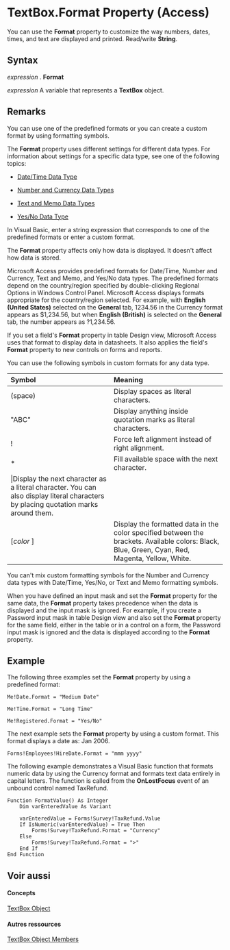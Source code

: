 
# TextBox.Format Property (Access)

You can use the  **Format** property to customize the way numbers, dates, times, and text are displayed and printed. Read/write **String**.
 


## Syntax

*expression* . **Format**
 

 
*expression* A variable that represents a **TextBox** object.
 

 

## Remarks

You can use one of the predefined formats or you can create a custom format by using formatting symbols.
 

 
The  **Format** property uses different settings for different data types. For information about settings for a specific data type, see one of the following topics:
 

 

- [Date/Time Data Type](d043c816-aefe-4881-90bd-59dcbb3b28da.md)
    
 
- [Number and Currency Data Types](f48fbfad-c249-4011-9b3e-bbd6628ac1f7.md)
    
 
- [Text and Memo Data Types](9d3c4e62-9328-28f2-da73-93c6277e11e3.md)
    
 
- [Yes/No Data Type](51b9af9b-8c43-8f3a-cf93-fc0f3a7eb0a5.md)
    
 
In Visual Basic, enter a string expression that corresponds to one of the predefined formats or enter a custom format.
 

 
The  **Format** property affects only how data is displayed. It doesn't affect how data is stored.
 

 
Microsoft Access provides predefined formats for Date/Time, Number and Currency, Text and Memo, and Yes/No data types. The predefined formats depend on the country/region specified by double-clicking Regional Options in Windows Control Panel. Microsoft Access displays formats appropriate for the country/region selected. For example, with  **English (United States)** selected on the **General** tab, 1234.56 in the Currency format appears as $1,234.56, but when **English (British)** is selected on the **General** tab, the number appears as ?1,234.56.
 

 
If you set a field's  **Format** property in table Design view, Microsoft Access uses that format to display data in datasheets. It also applies the field's **Format** property to new controls on forms and reports.
 

 
You can use the following symbols in custom formats for any data type.
 

 


|**Symbol**|**Meaning**|
|:-----|:-----|
|(space)|Display spaces as literal characters.|
|"ABC"|Display anything inside quotation marks as literal characters.|
|!|Force left alignment instead of right alignment.|
|*|Fill available space with the next character.|
|\|Display the next character as a literal character. You can also display literal characters by placing quotation marks around them.|
|[*color* ]|Display the formatted data in the color specified between the brackets. Available colors: Black, Blue, Green, Cyan, Red, Magenta, Yellow, White.|
You can't mix custom formatting symbols for the Number and Currency data types with Date/Time, Yes/No, or Text and Memo formatting symbols.
 

 
When you have defined an input mask and set the  **Format** property for the same data, the **Format** property takes precedence when the data is displayed and the input mask is ignored. For example, if you create a Password input mask in table Design view and also set the **Format** property for the same field, either in the table or in a control on a form, the Password input mask is ignored and the data is displayed according to the **Format** property.
 

 

## Example

The following three examples set the  **Format** property by using a predefined format:
 

 

```
Me!Date.Format = "Medium Date" 
 
Me!Time.Format = "Long Time" 
 
Me!Registered.Format = "Yes/No"
```

The next example sets the  **Format** property by using a custom format. This format displays a date as: Jan 2006.
 

 



```
Forms!Employees!HireDate.Format = "mmm yyyy"
```

The following example demonstrates a Visual Basic function that formats numeric data by using the Currency format and formats text data entirely in capital letters. The function is called from the  **OnLostFocus** event of an unbound control named TaxRefund.
 

 



```
Function FormatValue() As Integer 
    Dim varEnteredValue As Variant 
 
    varEnteredValue = Forms!Survey!TaxRefund.Value 
    If IsNumeric(varEnteredValue) = True Then 
        Forms!Survey!TaxRefund.Format = "Currency" 
    Else 
        Forms!Survey!TaxRefund.Format = ">" 
    End If 
End Function
```


## Voir aussi


#### Concepts


 
[TextBox Object](d74fbe9a-0d40-7d28-956f-a2bfd0cfee45.md)
#### Autres ressources


 
[TextBox Object Members](http://msdn.microsoft.com/library/bb55abbc-902e-fc2d-bdff-063c55426cd0%28Office.15%29.aspx)